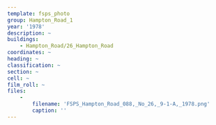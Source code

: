 ```yaml
---
template: fsps_photo
group: Hampton_Road_1
year: '1978'
description: ~
buildings:
    - Hampton_Road/26_Hampton_Road
coordinates: ~
heading: ~
classification: ~
section: ~
cell: ~
film_roll: ~
files:
    -
        filename: 'FSPS_Hampton_Road_088,_No_26,_9-1-A,_1978.png'
        caption: ''
---
```

